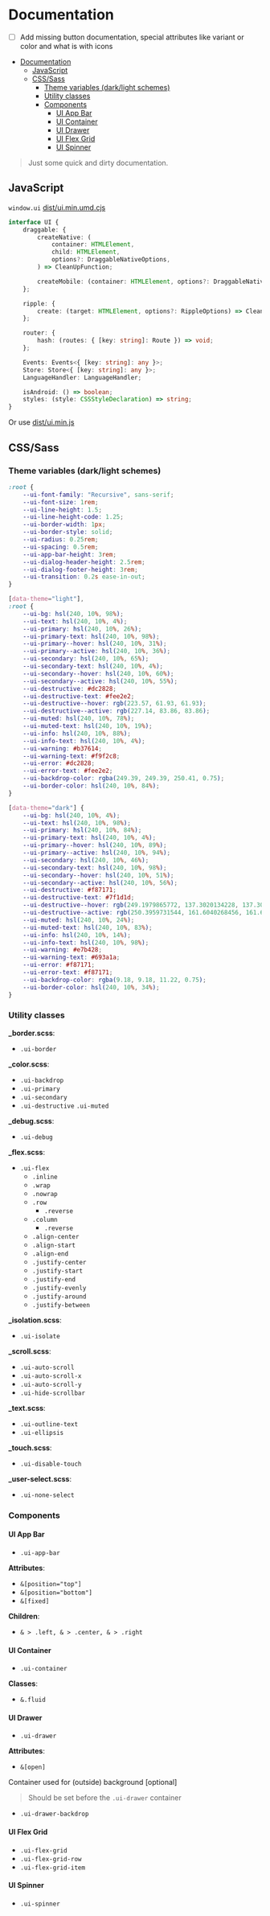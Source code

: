 # Documentation

- [ ] Add missing button documentation, special attributes like variant or color and what is with icons

<!--toc:start-->

- [Documentation](#documentation)
  - [JavaScript](#javascript)
  - [CSS/Sass](#csssass)
    - [Theme variables (dark/light schemes)](#theme-variables-darklight-schemes)
    - [Utility classes](#utility-classes)
    - [Components](#components)
      - [UI App Bar](#ui-app-bar)
      - [UI Container](#ui-container)
      - [UI Drawer](#ui-drawer)
      - [UI Flex Grid](#ui-flex-grid)
      - [UI Spinner](#ui-spinner)

<!--toc:end-->

> Just some quick and dirty documentation.

## JavaScript

`window.ui` [dist/ui.min.umd.cjs](dist/ui.min.umd.cjs)

```typescript
interface UI {
    draggable: {
        createNative: (
            container: HTMLElement,
            child: HTMLElement,
            options?: DraggableNativeOptions,
        ) => CleanUpFunction;

        createMobile: (container: HTMLElement, options?: DraggableNativeOptions) => CleanUpFunction;
    };

    ripple: {
        create: (target: HTMLElement, options?: RippleOptions) => CleanUpFunction;
    };

    router: {
        hash: (routes: { [key: string]: Route }) => void;
    };

    Events: Events<{ [key: string]: any }>;
    Store: Store<{ [key: string]: any }>;
    LanguageHandler: LanguageHandler;

    isAndroid: () => boolean;
    styles: (style: CSSStyleDeclaration) => string;
}
```

Or use [dist/ui.min.js](dist//ui.min.js)

## CSS/Sass

### Theme variables (dark/light schemes)

```css
:root {
    --ui-font-family: "Recursive", sans-serif;
    --ui-font-size: 1rem;
    --ui-line-height: 1.5;
    --ui-line-height-code: 1.25;
    --ui-border-width: 1px;
    --ui-border-style: solid;
    --ui-radius: 0.25rem;
    --ui-spacing: 0.5rem;
    --ui-app-bar-height: 3rem;
    --ui-dialog-header-height: 2.5rem;
    --ui-dialog-footer-height: 3rem;
    --ui-transition: 0.2s ease-in-out;
}

[data-theme="light"],
:root {
    --ui-bg: hsl(240, 10%, 98%);
    --ui-text: hsl(240, 10%, 4%);
    --ui-primary: hsl(240, 10%, 26%);
    --ui-primary-text: hsl(240, 10%, 98%);
    --ui-primary--hover: hsl(240, 10%, 31%);
    --ui-primary--active: hsl(240, 10%, 36%);
    --ui-secondary: hsl(240, 10%, 65%);
    --ui-secondary-text: hsl(240, 10%, 4%);
    --ui-secondary--hover: hsl(240, 10%, 60%);
    --ui-secondary--active: hsl(240, 10%, 55%);
    --ui-destructive: #dc2828;
    --ui-destructive-text: #fee2e2;
    --ui-destructive--hover: rgb(223.57, 61.93, 61.93);
    --ui-destructive--active: rgb(227.14, 83.86, 83.86);
    --ui-muted: hsl(240, 10%, 78%);
    --ui-muted-text: hsl(240, 10%, 19%);
    --ui-info: hsl(240, 10%, 88%);
    --ui-info-text: hsl(240, 10%, 4%);
    --ui-warning: #b37614;
    --ui-warning-text: #f9f2c8;
    --ui-error: #dc2828;
    --ui-error-text: #fee2e2;
    --ui-backdrop-color: rgba(249.39, 249.39, 250.41, 0.75);
    --ui-border-color: hsl(240, 10%, 84%);
}

[data-theme="dark"] {
    --ui-bg: hsl(240, 10%, 4%);
    --ui-text: hsl(240, 10%, 98%);
    --ui-primary: hsl(240, 10%, 84%);
    --ui-primary-text: hsl(240, 10%, 4%);
    --ui-primary--hover: hsl(240, 10%, 89%);
    --ui-primary--active: hsl(240, 10%, 94%);
    --ui-secondary: hsl(240, 10%, 46%);
    --ui-secondary-text: hsl(240, 10%, 98%);
    --ui-secondary--hover: hsl(240, 10%, 51%);
    --ui-secondary--active: hsl(240, 10%, 56%);
    --ui-destructive: #f87171;
    --ui-destructive-text: #7f1d1d;
    --ui-destructive--hover: rgb(249.1979865772, 137.3020134228, 137.3020134228);
    --ui-destructive--active: rgb(250.3959731544, 161.6040268456, 161.6040268456);
    --ui-muted: hsl(240, 10%, 24%);
    --ui-muted-text: hsl(240, 10%, 83%);
    --ui-info: hsl(240, 10%, 14%);
    --ui-info-text: hsl(240, 10%, 98%);
    --ui-warning: #e7b428;
    --ui-warning-text: #693a1a;
    --ui-error: #f87171;
    --ui-error-text: #f87171;
    --ui-backdrop-color: rgba(9.18, 9.18, 11.22, 0.75);
    --ui-border-color: hsl(240, 10%, 34%);
}
```

### Utility classes

**\_border.scss**:

- `.ui-border`

**\_color.scss**:

- `.ui-backdrop`
- `.ui-primary`
- `.ui-secondary`
- `.ui-destructive`
  `.ui-muted`

**\_debug.scss**:

- `.ui-debug`

**\_flex.scss**:

- `.ui-flex`
  - `.inline`
  - `.wrap`
  - `.nowrap`
  - `.row`
    - `.reverse`
  - `.column`
    - `.reverse`
  - `.align-center`
  - `.align-start`
  - `.align-end`
  - `.justify-center`
  - `.justify-start`
  - `.justify-end`
  - `.justify-evenly`
  - `.justify-around`
  - `.justify-between`

**\_isolation.scss**:

- `.ui-isolate`

**\_scroll.scss**:

- `.ui-auto-scroll`
- `.ui-auto-scroll-x`
- `.ui-auto-scroll-y`
- `.ui-hide-scrollbar`

**\_text.scss**:

- `.ui-outline-text`
- `.ui-ellipsis`

**\_touch.scss**:

- `.ui-disable-touch`

**\_user-select.scss**:

- `.ui-none-select`

### Components

#### UI App Bar

- `.ui-app-bar`

**Attributes**:

- `&[position="top"]`
- `&[position="bottom"]`
- `&[fixed]`

**Children**:

- `& > .left, & > .center, & > .right`

#### UI Container

- `.ui-container`

**Classes**:

- `&.fluid`

#### UI Drawer

- `.ui-drawer`

**Attributes**:

- `&[open]`

Container used for (outside) background [optional]

> Should be set before the `.ui-drawer` container

- `.ui-drawer-backdrop`

#### UI Flex Grid

- `.ui-flex-grid`
- `.ui-flex-grid-row`
- `.ui-flex-grid-item`

#### UI Spinner

- `.ui-spinner`
